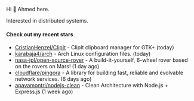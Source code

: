 Hi 👋 Ahmed here.

Interested in distributed systems.

#### Check out my recent stars

- [CristianHenzel/ClipIt](https://github.com/CristianHenzel/ClipIt) - ClipIt clipboard manager for GTK&#43; (today)
- [karabaja4/arch](https://github.com/karabaja4/arch) - Arch Linux configuration files. (today)
- [nasa-jpl/open-source-rover](https://github.com/nasa-jpl/open-source-rover) - A build-it-yourself, 6-wheel rover based on the rovers on Mars! (1 day ago)
- [cloudflare/pingora](https://github.com/cloudflare/pingora) - A library for building fast, reliable and evolvable network services. (6 days ago)
- [apavamontri/nodejs-clean](https://github.com/apavamontri/nodejs-clean) - Clean Architecture with Node.js &#43; Express.js (1 week ago)

